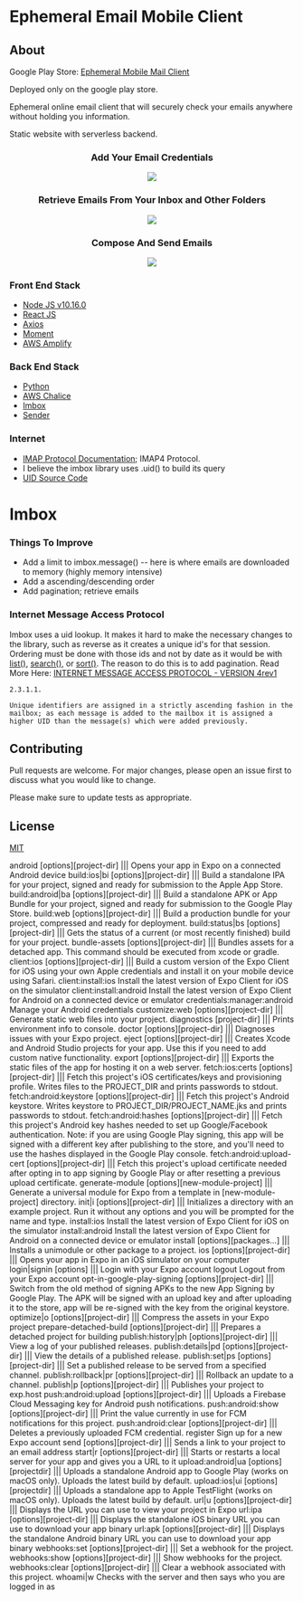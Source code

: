 # Ephemeral Email Mobile Client

## About

Google Play Store: [Ephemeral Mobile Mail Client](https://play.google.com/store/apps/details?id=com.jakec888.ephemeral_mobile_mail_client_android)

Deployed only on the google play store.

Ephemeral online email client that will securely check your emails anywhere without holding you information.

Static website with serverless backend.

<center><h3>Add Your Email Credentials</h3></center>
<p align="center">
<img src="credentials.gif" />
</p>

<center><h3>Retrieve Emails From Your Inbox and Other Folders</h3></center>
<p align="center">
<img src="folder-and-view-email.gif" />
</p>

<center><h3>Compose And Send Emails</h3></center>
<p align="center">
<img src="compose-email.gif" />
</p>

### Front End Stack

- [Node JS v10.16.0](v10.16.0)
- [React JS](https://reactjs.org/)
- [Axios](https://github.com/axios/axios)
- [Moment](https://momentjs.com/)
- [AWS Amplify](https://aws-amplify.github.io/)

### Back End Stack

- [Python](https://www.python.org/)
- [AWS Chalice](https://chalice.readthedocs.io/en/latest/)
- [Imbox](https://github.com/martinrusev/imbox)
- [Sender](https://sender.readthedocs.io/)

### Internet

- [IMAP Protocol Documentation](http://www.networksorcery.com/enp/protocol/imap.htm); IMAP4 Protocol.
- I believe the imbox library uses .uid() to build its query
- [UID Source Code](https://github.com/python/cpython/blob/3.7/Lib/imaplib.py#L862)

# Imbox

### Things To Improve

- Add a limit to imbox.message()
  -- here is where emails are downloaded to memory (highly memory intensive)
- Add a ascending/descending order
- Add pagination; retrieve emails

### Internet Message Access Protocol

Imbox uses a uid lookup. It makes it hard to make the necessary changes to the library, such as reverse as it creates a unique id's for that session. Ordering must be done with those ids and not by date as it would be with [list()](https://docs.python.org/3/library/imaplib.html#imaplib.IMAP4.list), [search()](https://docs.python.org/3/library/imaplib.html#imaplib.IMAP4.search), or [sort()](https://docs.python.org/3/library/imaplib.html#imaplib.IMAP4.sort). The reason to do this is to add pagination. Read More Here: [INTERNET MESSAGE ACCESS PROTOCOL - VERSION 4rev1](http://www.networksorcery.com/enp/rfc/rfc3501.txt)

```
2.3.1.1.

Unique identifiers are assigned in a strictly ascending fashion in the mailbox; as each message is added to the mailbox it is assigned a higher UID than the message(s) which were added previously.
```

## Contributing

Pull requests are welcome. For major changes, please open an issue first to discuss what you would like to change.

Please make sure to update tests as appropriate.

## License

[MIT](https://choosealicense.com/licenses/mit/)

android [options][project-dir] ||| Opens your app in Expo on a connected Android device
build:ios|bi [options][project-dir] ||| Build a standalone IPA for your project, signed and ready for submission to the Apple App Store.
build:android|ba [options][project-dir] ||| Build a standalone APK or App Bundle for your project, signed and ready for submission to the Google Play Store.
build:web [options][project-dir] ||| Build a production bundle for your project, compressed and ready for deployment.
build:status|bs [options][project-dir] ||| Gets the status of a current (or most recently finished) build for your project.
bundle-assets [options][project-dir] ||| Bundles assets for a detached app. This command should be executed from xcode or gradle.
client:ios [options][project-dir] ||| Build a custom version of the Expo Client for iOS using your own Apple credentials and install it on your mobile device using Safari.
client:install:ios Install the latest version of Expo Client for iOS on the simulator
client:install:android Install the latest version of Expo Client for Android on a connected device or emulator
credentials:manager:android Manage your Android credentials
customize:web [options][project-dir] ||| Generate static web files into your project.
diagnostics [project-dir] ||| Prints environment info to console.
doctor [options][project-dir] ||| Diagnoses issues with your Expo project.
eject [options][project-dir] ||| Creates Xcode and Android Studio projects for your app. Use this if you need to add custom native functionality.
export [options][project-dir] ||| Exports the static files of the app for hosting it on a web server.
fetch:ios:certs [options][project-dir] ||| Fetch this project's iOS certificates/keys and provisioning profile. Writes files to the PROJECT_DIR and prints passwords to stdout.
fetch:android:keystore [options][project-dir] ||| Fetch this project's Android keystore. Writes keystore to PROJECT_DIR/PROJECT_NAME.jks and prints passwords to stdout.
fetch:android:hashes [options][project-dir] ||| Fetch this project's Android key hashes needed to set up Google/Facebook authentication. Note: if you are using Google Play signing, this app will be signed with a different key after publishing to the store, and you'll need to use the hashes displayed in the Google Play console.
fetch:android:upload-cert [options][project-dir] ||| Fetch this project's upload certificate needed after opting in to app signing by Google Play or after resetting a previous upload certificate.
generate-module [options][new-module-project] ||| Generate a universal module for Expo from a template in [new-module-project] directory.
init|i [options][project-dir] ||| Initializes a directory with an example project. Run it without any options and you will be prompted for the name and type.
install:ios Install the latest version of Expo Client for iOS on the simulator
install:android Install the latest version of Expo Client for Android on a connected device or emulator
install [options][packages...] ||| Installs a unimodule or other package to a project.
ios [options][project-dir] ||| Opens your app in Expo in an iOS simulator on your computer
login|signin [options] ||| Login with your Expo account
logout Logout from your Expo account
opt-in-google-play-signing [options][project-dir] ||| Switch from the old method of signing APKs to the new App Signing by Google Play. The APK will be signed with an upload key and after uploading it to the store, app will be re-signed with the key from the original keystore.
optimize|o [options][project-dir] ||| Compress the assets in your Expo project
prepare-detached-build [options][project-dir] ||| Prepares a detached project for building
publish:history|ph [options][project-dir] ||| View a log of your published releases.
publish:details|pd [options][project-dir] ||| View the details of a published release.
publish:set|ps [options][project-dir] ||| Set a published release to be served from a specified channel.
publish:rollback|pr [options][project-dir] ||| Rollback an update to a channel.
publish|p [options][project-dir] ||| Publishes your project to exp.host
push:android:upload [options][project-dir] ||| Uploads a Firebase Cloud Messaging key for Android push notifications.
push:android:show [options][project-dir] ||| Print the value currently in use for FCM notifications for this project.
push:android:clear [options][project-dir] ||| Deletes a previously uploaded FCM credential.
register Sign up for a new Expo account
send [options][project-dir] ||| Sends a link to your project to an email address
start|r [options][project-dir] ||| Starts or restarts a local server for your app and gives you a URL to it
upload:android|ua [options][projectdir] ||| Uploads a standalone Android app to Google Play (works on macOS only). Uploads the latest build by default.
upload:ios|ui [options][projectdir] ||| Uploads a standalone app to Apple TestFlight (works on macOS only). Uploads the latest build by default.
url|u [options][project-dir] ||| Displays the URL you can use to view your project in Expo
url:ipa [options][project-dir] ||| Displays the standalone iOS binary URL you can use to download your app binary
url:apk [options][project-dir] ||| Displays the standalone Android binary URL you can use to download your app binary
webhooks:set [options][project-dir] ||| Set a webhook for the project.
webhooks:show [options][project-dir] ||| Show webhooks for the project.
webhooks:clear [options][project-dir] ||| Clear a webhook associated with this project.
whoami|w Checks with the server and then says who you are logged in as
